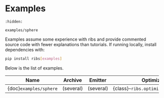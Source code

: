 # Examples

```{toctree}
:hidden:

examples/sphere
```

Examples assume some experience with ribs and provide commented source code with
fewer explanations than tutorials. If running locally, install dependencies
with:

```bash
pip install ribs[examples]
```

Below is the list of examples.

| Name                       | Archive   | Emitter   | Optimizer                           |
| -------------------------- | --------- | --------- | ----------------------------------- |
| {doc}`examples/sphere` | (several) | (several) | {class}`~ribs.optimizers.Optimizer` |
